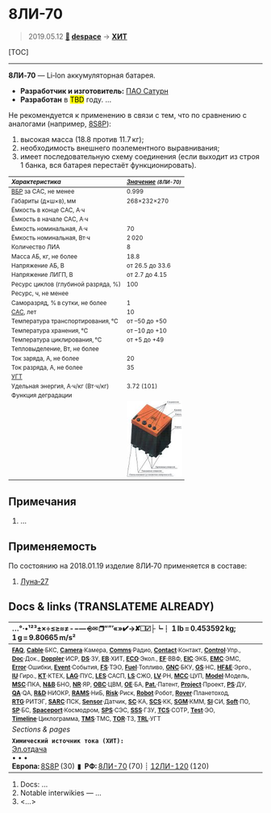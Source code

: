 # 8ЛИ-70
> 2019.05.12 **[🚀](../index/index.md) [despace](index.md)** → **[ХИТ](eb.md)**

[TOC]

---

**8ЛИ‑70** — Li‑Ion аккумуляторная батарея.
   - **Разработчик и изготовитель:** [ПАО Сатурн](пао_сатурн.md)
   - **Разработан** в <mark>TBD</mark> году. …

Не рекомендуется к применению в связи с тем, что по сравнению с аналогами (например, [8S8P](8s8p.md)):

   1. высокая масса (18.8 против 11.7 кг);
   1. необходимость внешнего поэлементного выравнивания;
   1. имеет последовательную схему соединения (если выходит из строя 1 банка, вся батарея перестаёт функционировать).

<small>

|*Характеристика*|*[Значение](si.md) <small>(8ЛИ-70)</small>*|
|:--|:--|
|[ВБР](rams.md) за САС, не менее   |0.999  |
|Габариты (д×ш×в), мм   |268×232×270  |
|Ёмкость в конце САС, А·ч   |  |
|Ёмкость в начале САС, А·ч   |  |
|Ёмкость номинальная, А·ч   |70  |
|Ёмкость номинальная, Вт·ч   |2 020  |
|Количество ЛИА   |8  |
|Масса АБ, кг, не более   |18.8  |
|Напряжение АБ, В   |от 26.5 до 33.6  |
|Напряжение ЛИГП, В   |от 2.7 до 4.15  |
|Ресурс циклов (глубиной разряда, %)   | 100  |
|Ресурс, ч, не менее   |  |
|Саморазряд, % в сутки, не более   |1  |
|[САС](lifetime.md), лет   |10  |
|Температура транспортирования, ℃   |от –50 до +50  |
|Температура хранения, ℃   |от –10 до +10  |
|Температура циклирования, ℃   |от +5 до +49  |
|Тепловыделение, Вт, не более   |  |
|Ток заряда, А, не более   |20  |
|Ток разряда, А, не более   |35  |
|[УГТ](trl.md)   |  |
|Удельная энергия, А·ч/кг (Вт·ч/кг)   |3.72 (101)  |
|Функция деградации   |  |
|| [![](f/sps/8li-70_thumb.jpg)](f/sps/8li-70.jpg)  |

</small>



<p style="page-break-after:always"> </p>

## Примечания
   1. …



## Применяемость
По состоянию на 2018.01.19 изделие 8ЛИ‑70 применяется в составе:

   1. [Луна‑27](луна_27.md)



<p style="page-break-after:always"> </p>

## Docs & links (TRANSLATEME ALREADY)
|…°·•¹²³±×÷≤≥≈≠ ‑ −— ⎆✉ ❐“”’«»✔→✘☐☑├┕┆ 1 lb = 0.453592 kg; 1 g = 9.80665 m/s²|
|:--|
|<small>**[FAQ](faq.md)**, **[Cable](cable.md)**·БКС, **[Camera](camera.md)**·Камера, **[Comms](comms.md)**·Радио, **[Contact](contact.md)**·Контакт, **[Control](control.md)**·Упр., **[Doc](doc.md)**·Док., **[Doppler](doppler.md)**·ИСР, **[DS](ds.md)**·ЗУ, **[EB](eb.md)**·ХИТ, **[ECO](ecology.md)**·Экол., **[EF](ef.md)**·ВВФ, **[ElC](elc.md)**·ЭКБ, **[EMC](emc.md)**·ЭМС, **[Error](error.md)**·Ошибки, **[Event](event.md)**·События, **[FS](fs.md)**·ТЭО, **[Fuel](fuel.md)**·Топливо, **[GNC](gnc.md)**·БКУ, **[GS](scs.md)**·НС, **[HF&E](hfe.md)**·Эрго., **[IU](iu.md)**·Гиро., **[KT](kt.md)**·КТЕХ, **[LAG](lag.md)**·ПУC, **[LES](les.md)**·САСП, **[LS](ls.md)**·СЖО, **[LV](lv.md)**·РН, **[MCC](mcc.md)**·ЦУП, **[Model](model.md)**·Модель, **[MSC](sc.md)**·ПКА, **[N&B](nnb.md)**·БНО, **[NR](nr.md)**·ЯР, **[OBC](obc.md)**·ЦВМ, **[OE](oe.md)**·БА, **[Pat.](патент.md)**·Патент, **[Project](project.md)**·Проект, **[PS](ps.md)**·ДУ, **[QA](quality.md)**·QA, **[R&D](rnd.md)**·НИОКР, **[RAMS](rams.md)**·НиБ, **[Risk](risk.md)**·Риск, **[Robot](robotics.md)**·Робот, **[Rover](rover.md)**·Планетоход, **[RTG](rtg.md)**·РИТЭГ, **[SARC](sarc.md)**·ПСК, **[Sensor](sensor.md)**·Датчик, **[SC](sc.md)**·КА, **[SCS](scs.md)**·КК, **[SGM](sgm.md)**·КММ, **[SI](si.md)**·СИ, **[Soft](soft.md)**·ПО, **[SP](sp.md)**·БС, **[Spaceport](spaceport.md)**·Космодром, **[SPS](sps.md)**·СЭС, **[SSS](sss.md)**·ГЗУ, **[TCS](tcs.md)**·СОТР, **[Test](test.md)**·ЭО, **[Timeline](timeline.md)**·Циклограмма, **[TMS](tms.md)**·ТМС, **[TOR](tor.md)**·ТЗ, **[TRL](trl.md)**·УГТ</small>|
|*Sections & pages*|
|**`Химический источник тока (ХИТ):`**<br> [Эл.отдача](charge_eff.md) <br>• • •<br> **Европа:** [8S8P](8s8p.md) (30)  ▮  **РФ:** [8ЛИ-70](8li_70.md) (70) ┊ [12ЛИ-120](12li_120.md) (120) |

   1. Docs: …
   1. Notable interwikies — …
   1. <…>
